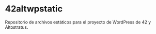 # 42altwpstatic

Repositorio de archivos estáticos para el proyecto de WordPress de 42 y Altostratus.

